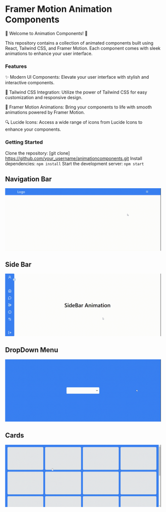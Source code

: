 # Framer Motion Animation Components

🚀 Welcome to Animation Components! 🚀

This repository contains a collection of animated components built using React, Tailwind CSS, and Framer Motion. Each component comes with sleek animations to enhance your user interface.

### Features

✨ Modern UI Components: Elevate your user interface with stylish and interactive components.

🎨 Tailwind CSS Integration: Utilize the power of Tailwind CSS for easy customization and responsive design.

💫 Framer Motion Animations: Bring your components to life with smooth animations powered by Framer Motion.

🔍 Lucide Icons: Access a wide range of icons from Lucide Icons to enhance your components.

### Getting Started

Clone the repository: [git clone] https://github.com/your_username/animationcomponents.git
Install dependencies: `npm install`
Start the development server: `npm start`

## Navigation Bar

![Video Preview](./public/assets/PreviewVideos/NaviagtionBar.gif)

## Side Bar

![Video Preview](./public/assets/PreviewVideos/SideBar.gif)

## DropDown Menu

![Video Preview](./public/assets/PreviewVideos/DropDown.gif)

## Cards

![Video Preview](./public/assets/PreviewVideos/Cards.gif)
